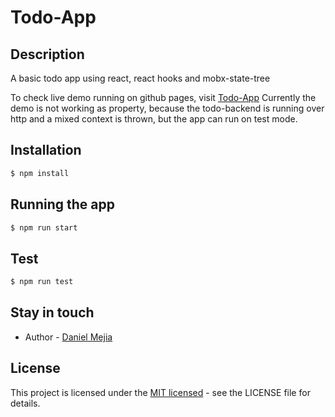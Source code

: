 # Todo-App

## Description
A basic todo app using react, react hooks and mobx-state-tree

To check live demo running on github pages, visit [Todo-App](https://danielmejiadev.github.io/todo-app)
Currently the demo is not working as property, because the todo-backend is running over http and
a mixed context is thrown, but the app can run on test mode.

## Installation

```bash
$ npm install
```

## Running the app

```bash
$ npm run start
```

## Test

```bash
$ npm run test
```

## Stay in touch

- Author - [Daniel Mejia](https://github.com/danielmejiadev)

## License

This project is licensed under the [MIT licensed](LICENSE) - see the LICENSE file for details.
